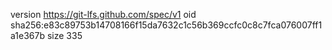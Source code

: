 version https://git-lfs.github.com/spec/v1
oid sha256:e83c89753b14708166f15da7632c1c56b369ccfc0c8c7fca076007ff1a1e367b
size 335

